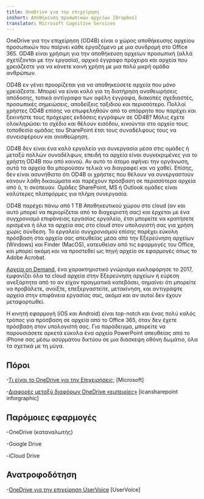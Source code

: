 ```yaml
---
title: OneDrive για την επιχείρηση
inshort: Αποθήκευση προσωπικών αρχείων [Dropbox]
translator: Microsoft Cognitive Services
---
```



OneDrive για την επιχείρηση (OD4B) είναι ο χώρος αποθήκευσης αρχείου προσωπικών που παίρνει κάθε εργαζόμενο με μια συνδρομή στο Office 365. OD4B είναι χρήσιμη για την αποθήκευση αρχείων προσωπική (αλλά σχετίζονται με την εργασία), αρχικό έγγραφο πρόχειρα και αρχεία που χρειάζεστε για να κάνετε κοινή χρήση με μια πολύ μικρή ομάδα ανθρώπων.

OD4B εν γένει προορίζεται για να αποθηκεύσετε αρχεία που μόνο χρειάζεστε. Μπορεί να είναι καλό για τη διατήρηση αναθεωρήσεις απόδοσης, τοπικά αντίγραφα των οφέλη έγγραφα, διακοπές σχεδιαστές, προσωπικές σημειώσεις, αποδείξεις ταξιδιού και περισσότερο. Πολλοί χρήστες OD4B επίσης να επωφεληθούν από το απόρρητο που παρέχει και ξεκινήστε τους πρόχειρες εκδόσεις εγγράφων σε OD4B? Μόλις έχετε ολοκληρώσει το σχέδιο και θέλουν εισόδου, κινούνται στο αρχείο τους τοποθεσία ομάδας του SharePoint έτσι τους συναδέλφους τους να συνεισφέρουν και αναθεώρηση.

OD4B δεν είναι ένα καλό εργαλείο για συνεργασία μέσα στις ομάδες ή μεταξύ πολλών συναδέλφων, επειδή τα αρχεία είναι συγκεκριμένες για το χρήστη OD4B που από κοινού. Αν αυτό το άτομο αφήνει την οργάνωση, αυτά τα αρχεία θα μπορούσαν τελικά να διαγραφεί και να χαθεί. Επίσης, δεν είναι ασυνήθιστο ότι OD4B οι χρήστες που θέλουν να συνεργαστούν κάνουν λάθη δικαιώματα και παρέχουν πρόσβαση σε περισσότερα αρχεία από ό, τι σκόπευαν. Ομάδες SharePoint, MS ή Outlook ομάδες είναι καλύτερες πλατφόρμες για πλήρη συνεργασία.

OD4B παρέχει πάνω από 1 TB Αποθηκευτικού χώρου στο cloud (αν και αυτό μπορεί να περιορίζεται από το διαχειριστή σας) και έρχεται με ένα συγχρονισμό επιφάνειας εργασίας εργαλείο, έτσι μπορείτε να κρατήσετε ορισμένα ή όλα τα αρχεία σας στο cloud στον υπολογιστή σας για χρήση χωρίς σύνδεση. Το εργαλείο συγχρονισμού επίσης παρέχει εύκολη πρόσβαση στα αρχεία σας απευθείας μέσα από την Εξερεύνηση αρχείων (Windows) και Finder (MacOS), κατευθείαν από τις εφαρμογές του Office, και μπορεί ακόμη και να προστεθεί ως πηγή αρχείο σε εφαρμογές όπως το Adobe Acrobat. 

[Αρχεία on Demand](https://blogs.office.com/en-us/2017/05/11/introducing-onedrive-files-on-demand-and-additional-features-making-it-easier-to-access-and-share-files/), ένα χαρακτηριστικό γνώρισμα κυκλοφόρησε το 2017, εμφανίζει όλα τα cloud αρχεία στην Εξερεύνηση αρχείων ή εύρεση ανεξάρτητα από το αν είχαν πραγματικά κατεβάσει, σημαίνει ότι μπορείτε να προβάλετε, ανοίξτε, επεξεργαστείτε, μετακίνηση, και αντιγράψτε αρχεία στην επιφάνεια εργασίας σας, ακόμα και αν αυτοί δεν έχουν μεταφορτωθεί.

Η κινητή εφαρμογή (iOS και Android) είναι top-notch και ένας πολύ καλός τρόπος για πρόσβαση σε αρχεία από το Office 365, όταν δεν έχετε πρόσβαση στον υπολογιστή σας. Για παράδειγμα, μπορείτε να παρουσιάσετε αρκετά εύκολα ένα αρχείο PowerPoint απευθείας από το iPhone σας μέσω ασύρματου δικτύου σε μια διάσκεψη οθόνη δωμάτιο, όλα τα σχετικά με τη μύγα.

Πόροι
---------

-[Τι είναι το OneDrive για την
    Επιχειρήσεις;](https://support.office.com/en-us/article/What-is-OneDrive-for-Business-187f90af-056f-47c0-9656-cc0ddca7fdc2)
    \[Microsoft\]

-[Διαφορές μεταξύ διαφόρων OneDrive
    «εμπειρίες»](http://icsh.pt/OneDriveTree) \[icansharepoint
    inforgraphic\]

Παρόμοιες εφαρμογές
--------------------

-OneDrive (καταναλωτής)

-Google Drive

-iCloud Drive

Ανατροφοδότηση
---------

-[OneDrive για την επιχείρηση UserVoice](https://onedrive.uservoice.com/forums/262982-onedrive/category/86090-onedrive-for-business)
    \[UserVoice\]


